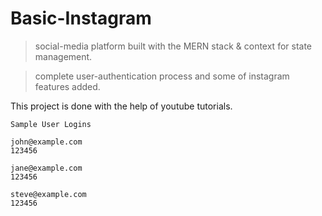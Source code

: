 # Basic-Instagram

> social-media platform built with the MERN stack & context for state management.

> complete user-authentication process and some of instagram features added.

This project is done with the help of youtube tutorials.

```
Sample User Logins

john@example.com
123456

jane@example.com
123456

steve@example.com
123456
```
